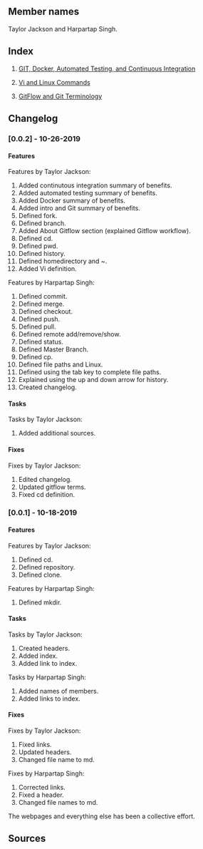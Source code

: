 ## Member names

Taylor Jackson and Harpartap Singh.

## Index
  1.  <a href="https://github.com/tjackson1317/miniproject1-IS117101/blob/master/Git%2C%20Docker%2C%20Automated%20Testing%2C%20and%20Continuous%20Integration.md">GIT, Docker, Automated Testing, and Continuous Integration</a>

2. <a href="https://github.com/tjackson1317/miniproject1-IS117101/blob/master/Vi%20and%20Linux%20Commands..md">Vi and Linux Commands</a>

3. <a href="https://github.com/tjackson1317/miniproject1-IS117101/blob/master/GitFlow%20and%20Git%20Terminology.md">GitFlow and Git Terminology</a>

## Changelog
### [0.0.2] - 10-26-2019
#### Features 
  Features by Taylor Jackson:
  1. Added continutous integration summary of benefits.
  1. Added automated testing summary of benefits.
  1. Added Docker summary of benefits.
  1. Added intro and Git summary of benefits.
  1. Defined fork.
  1. Defined branch.
  1. Added About Gitflow section (explained Gitflow workflow).
  1. Defined cd.
  1. Defined pwd.
  1. Defined history.
  1. Defined homedirectory and ~.
  1. Added Vi definition.
  
  Features by Harpartap Singh:
  1. Defined commit.
  1. Defined merge.
  1. Defined checkout.
  1. Defined push.
  1. Defined pull.
  1. Defined remote add/remove/show.
  1. Defined status.
  1. Defined Master Branch.
  1. Defined cp.
  1. Defined file paths and Linux.
  1. Defined using the tab key to complete file paths.
  1. Explained using the up and down arrow for history.
  1. Created changelog.
  
#### Tasks
Tasks by Taylor Jackson:
1. Added additional sources.

#### Fixes
Fixes by Taylor Jackson:
1. Edited changelog.
1. Updated gitflow terms.
1. Fixed cd definition.

### [0.0.1] - 10-18-2019
#### Features
Features by Taylor Jackson:
1. Defined cd.
1. Defined repository.
1. Defined clone.

Features by Harpartap Singh:
1. Defined mkdir.

#### Tasks
Tasks by Taylor Jackson:
1. Created headers.
1. Added index.
1. Added link to index.

Tasks by Harpartap Singh:
1. Added names of members.
1. Added links to index.

#### Fixes
Fixes by Taylor Jackson: 
1. Fixed links.
1. Updated headers.
1. Changed file name to md.

Fixes by Harpartap Singh:
1. Corrected links.
1. Fixed a header.
1. Changed file names to md.

The webpages and everything else has been a collective effort.

## Sources


